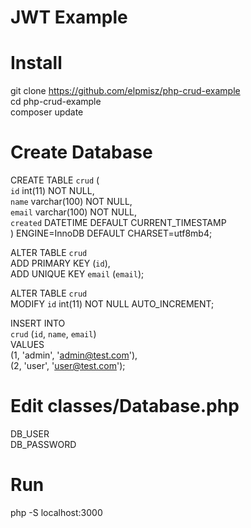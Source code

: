 # JWT Example

# Install
git clone https://github.com/elpmisz/php-crud-example \
cd php-crud-example \
composer update 

# Create Database
CREATE TABLE `crud` ( \
  `id` int(11) NOT NULL, \
  `name` varchar(100) NOT NULL, \
  `email` varchar(100) NOT NULL, \
  `created` DATETIME DEFAULT CURRENT_TIMESTAMP \
) ENGINE=InnoDB DEFAULT CHARSET=utf8mb4; 

ALTER TABLE `crud` \
  ADD PRIMARY KEY (`id`), \
  ADD UNIQUE KEY `email` (`email`); 

ALTER TABLE `crud` \
  MODIFY `id` int(11) NOT NULL AUTO_INCREMENT; 

INSERT INTO  \
  `crud` (`id`, `name`, `email`)  \
VALUES \
  (1, 'admin', 'admin@test.com'), \
  (2, 'user', 'user@test.com'); 

# Edit classes/Database.php
DB_USER \
DB_PASSWORD

# Run 
php -S localhost:3000
